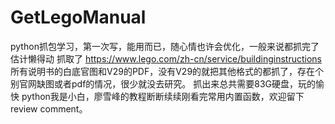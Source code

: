 # GetLegoManual
python抓包学习，第一次写，能用而已，随心情也许会优化，一般来说都抓完了估计懒得动
抓取了 https://www.lego.com/zh-cn/service/buildinginstructions 所有说明书的白底官图和V29的PDF，没有V29的就把其他格式的都抓了，存在个别官网缺图或者pdf的情况，很少就没去研究。
抓出来总共需要83G硬盘，玩的愉快
python我是小白，廖雪峰的教程断断续续刚看完常用内置函数，欢迎留下review comment。
